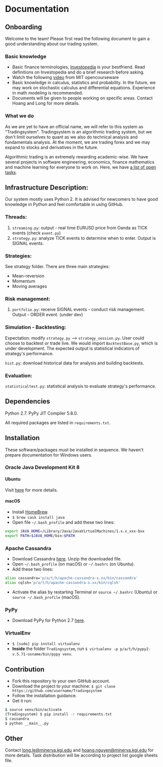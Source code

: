 # Documentation

## Onboarding

Welcome to the team! Please first read the following document to gain a good understanding about our trading system.

### Basic knowledge

- Basic finance terminologies, [Investopedia](http://www.investopedia.com) is your bestfriend.
Read definitions on Investopedia and do a brief research before asking.
- Watch the following [video](https://ocw.mit.edu/courses/mathematics/18-s096-topics-in-mathematics-with-applications-in-finance-fall-2013/video-lectures/lecture-1-introduction-financial-terms-and-concepts/) from MIT opencourseware
- Basic knowledge in calculus, statistics and probability.
In the future, we may work on stochastic calculus and differential equations.
Experience in math modeling is recommended.
- Documents will be given to people working on specific areas. Contact Hoang and Long for more details.

### What we do
As we are yet to have an official name, we will refer to this system as "Tradingsystem".
Tradingsystem is an algorithmic trading system,
but we don't limit ourselves to quant as we also do technical analysis and fundamentals analysis.
At the moment, we are trading forex and we may expand to stocks and derivatives in the future.  

Algorithmic trading is an extremely rewarding academic-wise.
We have several projects in software engineering, economics, finance mathematics and machine learning
for everyone to work on.
Here, we have [a list of open tasks](https://docs.google.com/spreadsheets/d/1BJZxA-PRkMm2HwMaKohUK1VaKiOfIIbV8SNgL5QiMrU/edit#gid=0).

## Infrastructure Description: 
Our system mostly uses Python 2. It is advised for newcomers to have good knowledge in Python and feel comfortable in using GitHub. 

### Threads:
1. `streaming.py`: output - real time EURUSD price from Oanda as TICK events (check `event.py`) 
2. `strategy.py`: analyze TICK events to determine when to enter. Output is SIGNAL events.

### Strategies:
See strategy folder. There are three main strategies:
- Mean-reversion
- Momentum
- Moving averages

### Risk management:
1. `portfolio.py`: receive SIGNAL events - conduct risk management. Output - ORDER event. (under dev)

### Simulation - Backtesting:
Expectation: modify `strategy.py` --> `strategy_session.py`. User could choose to backtest or trade live. 
We would import `BacktestBase.py`, which is under development. The expected output is statistical indicators of strategy's performance. 

`hist.py`: download historical data for analysis and building backtests. 

### Evaluation:
`statisticaltest.py`: statistical analysis to evaluate strategy's performance. 

## Dependencies
Python 2.7. PyPy JIT Compiler 5.8.0.

All required packages are listed in `requirements.txt`.

## Installation

These software/packages must be installed in sequence.
We haven't prepare documentation for Windows users.

### Oracle Java Development Kit 8

#### Ubuntu
Visit [here](https://www3.ntu.edu.sg/home/ehchua/programming/howto/JDK_Howto.html) for more details.
#### macOS
- Install [HomeBrew](https://brew.sh).
- `$ brew cask install java`
- Open file `~/.bash_profile` and add these two lines:
```bash
export JAVA_HOME=/Library/Java/JavaVirtualMachines/1.x.x_xxx-bxx
export PATH=$JAVA_HOME/bin:$PATH
```

### Apache Cassandra

- Download Cassandra [here](http://cassandra.apache.org/download/).
Unzip the downloaded file.
- Open `~/.bash_profile` (on macOS) or `~/.bashrc` (on Ubuntu).
- Add these two lines:
```bash
alias cassandra='p/a/t/h/apache-cassandra-x.xx/bin/cassandra'
alias cqlsh='p/a/t/h/apache-cassandra-x.xx/bin/cqlsh'
```
- Activate the alias by restarting Terminal or `source ~/.bashrc` (Ubuntu) or `source ~/.bash_profile` (macOS).
### PyPy
- Download PyPy for Python 2.7 [here](http://pypy.org/download.html).
### VirtualEnv
- `$ [sudo] pip install virtualenv`
- **Inside** the folder `Tradingsystem`, run `$ virtualenv -p p/a/t/h/pypy2-v.5.71-osname/bin/pypy venv`.

## Contribution

- Fork this repository to your own GitHub account.
- Download the project to your machine: `$ git clone https://github.com/username/Tradingsystem`
- Follow the installation guidance.
- Get it run:
```bash
$ source venv/bin/activate
(Tradingsystem) $ pip install -r requirements.txt
$ cassandra
$ python __main__.py
```

## Other
Contact long.le@minerva.kgi.edu and hoang.nguyen@minerva.kgi.edu for more details. Task distribution will be according to project list google sheets file.

